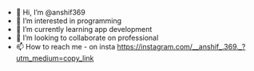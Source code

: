 - 👋 Hi, I’m @anshif369
- 👀 I’m interested in programming
- 🌱 I’m currently learning app development
- 💞️ I’m looking to collaborate on professional
- 📫 How to reach me - on insta https://instagram.com/__anshif_.369._?utm_medium=copy_link

<!---
anshif369/anshif369 is a ✨ special ✨ repository because its `README.md` (this file) appears on your GitHub profile.
You can click the Preview link to take a look at your changes.
--->
